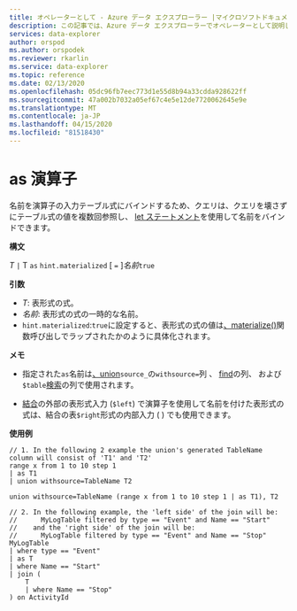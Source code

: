 ```yaml
---
title: オペレーターとして - Azure データ エクスプローラー |マイクロソフトドキュメント
description: この記事では、Azure データ エクスプローラーでオペレーターとして説明します。
services: data-explorer
author: orspod
ms.author: orspodek
ms.reviewer: rkarlin
ms.service: data-explorer
ms.topic: reference
ms.date: 02/13/2020
ms.openlocfilehash: 05dc96fb7eec773d1e55d8b94a33cdda928622ff
ms.sourcegitcommit: 47a002b7032a05ef67c4e5e12de7720062645e9e
ms.translationtype: MT
ms.contentlocale: ja-JP
ms.lasthandoff: 04/15/2020
ms.locfileid: "81518430"
---
```

# <a name="as-operator"></a>as 演算子

名前を演算子の入力テーブル式にバインドするため、クエリは、クエリを壊さずにテーブル式の値を複数回参照し、 [let ステートメント](letstatement.md)を使用して名前をバインドできます。

**構文**

*T* `|` T `as` `hint.materialized` [ `=` ]*名前*`true`

**引数**

* *T*: 表形式の式。
* *名前*: 表形式の式の一時的な名前。
* `hint.materialized`:`true`に設定すると、表形式の式の値は[、materialize()](./materializefunction.md)関数呼び出しでラップされたかのように具体化されます。

**メモ**

* 指定された`as`名前は[、union](./unionoperator.md)`source_`の`withsource=`列 、 [find](./findoperator.md)の列、 および`$table`[検索](./searchoperator.md)の列で使用されます。

* [結合](./joinoperator.md)の外部の表形式入力 (`$left`) で演算子を使用して名前を付けた表形式の式は、結合の表`$right`形式の内部入力 ( ) でも使用できます。

**使用例**

```kusto
// 1. In the following 2 example the union's generated TableName column will consist of 'T1' and 'T2'
range x from 1 to 10 step 1 
| as T1 
| union withsource=TableName T2

union withsource=TableName (range x from 1 to 10 step 1 | as T1), T2

// 2. In the following example, the 'left side' of the join will be: 
//      MyLogTable filtered by type == "Event" and Name == "Start"
//    and the 'right side' of the join will be: 
//      MyLogTable filtered by type == "Event" and Name == "Stop"
MyLogTable  
| where type == "Event"
| as T
| where Name == "Start"
| join (
    T
    | where Name == "Stop"
) on ActivityId
```